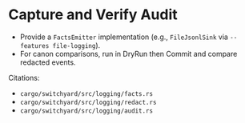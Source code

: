 # Capture and Verify Audit

- Provide a `FactsEmitter` implementation (e.g., `FileJsonlSink` via `--features file-logging`).
- For canon comparisons, run in DryRun then Commit and compare redacted events.

Citations:
- `cargo/switchyard/src/logging/facts.rs`
- `cargo/switchyard/src/logging/redact.rs`
- `cargo/switchyard/src/logging/audit.rs`
